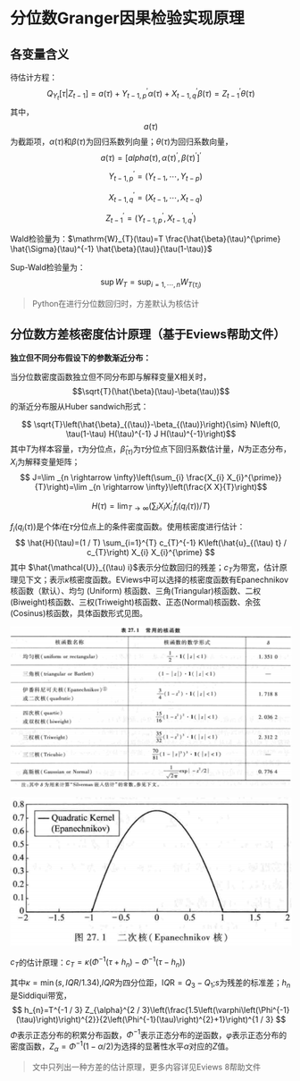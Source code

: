 # 分位数Granger因果检验实现原理

## 各变量含义

待估计方程：
$$
Q_{Y_{t}}\left[\tau | Z_{t-1}\right]=a(\tau)+Y_{t-1, p}^{\prime} \alpha(\tau)+X_{t-1, q}^{\prime} \beta(\tau)=Z_{t-1}^{\prime} \theta(\tau)
$$
其中，$$a(\tau)$$为截距项，$\alpha(\tau)$和$\beta(\tau)$为回归系数列向量；$\theta(\tau)$为回归系数向量，
$$
a(\tau)=\left[alpha(\tau), \alpha(\tau)^{\prime}, \beta(\tau)^{\prime}\right]^{\prime}​
$$

$$
\quad Y_{t-1, p}^{\prime}=\left(Y_{t-1}, \cdots, Y_{t-p}\right)
$$

$$
\quad X_{t-1, q}^{\prime}=\left(X_{t-1}, \cdots, X_{t-q}\right)
$$

$$
Z_{t-1}^{\prime}=\left(Y_{t-1, p}^{\prime}, X_{t-1, q}^{\prime}\right)
$$

Wald检验量为：$\mathrm{W}_{T}(\tau)=T \frac{\hat{\beta}(\tau)^{\prime} \hat{\Sigma}(\tau)^{-1} \hat{\beta}(\tau)}{\tau(1-\tau)}$

Sup-Wald检验量为：$$\sup W_{T}=\sup _{i=1, \cdots, n} W_{T\left(\tau_{i}\right)} $$

> Python在进行分位数回归时，方差默认为核估计

## 分位数方差核密度估计原理（基于Eviews帮助文件）

**独立但不同分布假设下的参数渐近分布：**

当分位数密度函数独立但不同分布即与解释变量X相关时，$$\sqrt{T}(\hat{\beta}(\tau)-\beta(\tau))$$的渐近分布服从Huber sandwich形式：

$$
\sqrt{T}\left(\hat{\beta}_{(\tau)}-\beta_{(\tau)}\right){\sim} N\left(0, \tau(1-\tau) H(\tau)^{-1} J H(\tau)^{-1}\right)​
$$
其中$T$为样本容量，$\tau$为分位点，$\hat{\beta}_{(\tau)}$为$\tau$分位点下回归系数估计量，$N$为正态分布，$X_{i}$为解释变量矩阵；
$$
J=\lim _{n \rightarrow \infty}\left(\sum_{i} \frac{X_{i} X_{i}^{\prime}}{T}\right)=\lim _{n \rightarrow \infty}\left(\frac{X X}{T}\right)​
$$

$$
H(\tau)=\lim _{T \rightarrow \infty}\left(\sum_{i} X_{i} X_{i}^{\prime} f_{i}\left(q_{i}(\tau)\right) / T\right)
$$

$f_{i}\left(q_{i}(\tau)\right)$是个体$i$在$\tau$分位点上的条件密度函数。使用核密度进行估计：     
$$
\hat{H}(\tau)=(1 / T) \sum_{i=1}^{T} c_{T}^{-1} K\left(\hat{u}_{(\tau) t} / c_{T}\right) X_{i} X_{i}^{\prime}
$$
其中 $\hat{\mathcal{U}}_{(\tau) i}$表示分位数回归的残差；$c_T$为带宽，估计原理见下文；表示$\kappa$核密度函数。EViews中可以选择的核密度函数有Epanechnikov核函数（默认）、均匀 (Uniform) 核函数、三角(Triangular)核函数、二权(Biweight)核函数、三权(Triweight)核函数、正态(Normal)核函数、余弦(Cosinus)核函数，具体函数形式见图。

<img src="https://raw.githubusercontent.com/lei940324/picture/master/typora202003/31/180818-928273.png" alt="image-20200331180810735" style="zoom:67%;" />  

![image-20200331181950284](https://raw.githubusercontent.com/lei940324/picture/master/typora202003/31/181951-533816.png)

$c_T$的估计原理：$c_{T}=\kappa\left(\Phi^{-1}\left(\tau+h_{n}\right)-\Phi^{-1}\left(\tau-h_{n}\right)\right)$     

其中$\kappa=\min (s, I Q R / 1.34)$,$IQR$为四分位距，$\mathrm{I} Q \mathrm{R}=Q_{3}-Q_{1}$;$s$为残差的标准差；$h_n$是Siddiqui带宽，
$$
h_{n}=T^{-1 / 3} Z_{\alpha}^{2 / 3}\left(\frac{1.5\left(\varphi\left(\Phi^{-1}(\tau)\right)\right)^{2}}{2\left(\Phi^{-1}(\tau)\right)^{2}+1}\right)^{1 / 3}
$$
$\Phi$表示正态分布的积累分布函数，$\Phi^{-1}$表示正态分布的逆函数，$\varphi$表示正态分布的密度函数，$Z_{\alpha}=\Phi^{-1}(1-\alpha / 2)$为选择的显著性水平$\alpha$对应的$Z$值。

> 文中只列出一种方差的估计原理，更多内容详见Eviews 8帮助文件